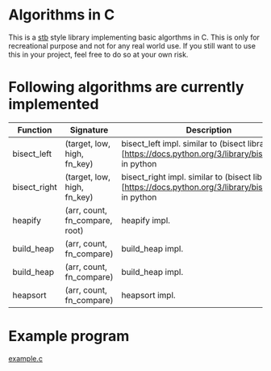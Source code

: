 # Algorithms in C
This is a [stb](https://github.com/nothings/stb) style library implementing basic algorthms in C.
This is only for recreational purpose and not for any real world use. If you still want to use this in your project, feel free to do so at your own risk.

# Following algorithms are currently implemented

| Function        | Signature                                 | Description                                                            |
| --------------- | ----------------------------------------- | ---------------------------------------------------------------------- |
| bisect\_left    | (target, low, high, fn\_key)              | bisect\_left impl. similar to (bisect library)[https://docs.python.org/3/library/bisect.html] in python |
| bisect\_right   | (target, low, high, fn\_key)              | bisect\_right impl. similar to (bisect library)[https://docs.python.org/3/library/bisect.html] in python |
| heapify         | (arr, count, fn\_compare, root)           | heapify impl.     |
| build\_heap     | (arr, count, fn\_compare)                 | build\_heap impl. |
| build\_heap     | (arr, count, fn\_compare)                 | build\_heap impl. |
| heapsort        | (arr, count, fn\_compare)                 | heapsort impl.    |

# Example program
[example.c](./example.c)
